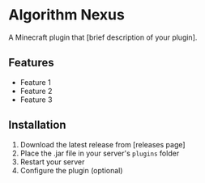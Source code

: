 # Algorithm Nexus

A Minecraft plugin that [brief description of your plugin].

## Features

- Feature 1
- Feature 2
- Feature 3

## Installation

1. Download the latest release from [releases page]
2. Place the .jar file in your server's `plugins` folder
3. Restart your server
4. Configure the plugin (optional)

